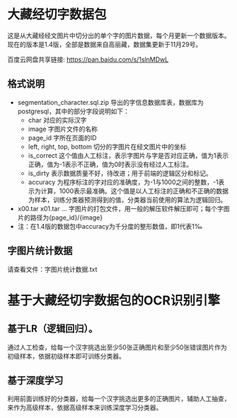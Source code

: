 # 大藏经切字数据包
这是从大藏经经文图片中切分出的单个字的图片数据，每个月更新一个数据版本。现在的版本是1.4版，全部是数据来自高丽藏，数据集更新于11月29号。

百度云网盘共享链接: https://pan.baidu.com/s/1slnMDwL

## 格式说明
- segmentation_character.sql.zip 导出的字信息数据库表，数据库为postgresql，其中的部分字段说明如下：
  - char 对应的实际汉字
  - image 字图片文件的名称
  - page_id 字所在页面的ID
  - left, right, top, bottom 切分的字图片在经文图片中的坐标
  - is_correct 这个值由人工标注，表示字图片与字是否对应正确，值为1表示正确，值为-1表示不正确，值为0时表示没有经过人工标注。
  - is_dirty 表示数据质量不好，待改进；用于前端的逻辑区分和标记。
  - accuracy 为程序标注的字对应的准确度，为-1与1000之间的整数，-1表示为计算，1000表示最准确。这个值是以人工标注的正确和不正确的数据为样本，训练分类器预测得到的值，分类器当前使用的算法为逻辑回归。
- x00.tar x01.tar ...   字图片的打包文件，用一般的解压软件解压即可；每个字图片的路径为{page_id}/{image}
- 注：在1.4版的数据包中accuracy为千分度的整形数值，即1代表1‰

## 字图片统计数据
请查看文件：字图片统计数据.txt

# 基于大藏经切字数据包的OCR识别引擎
## 基于LR（逻辑回归）。
通过人工检查，给每一个汉字挑选出至少50张正确图片和至少50张错误图片作为初级样本，依据初级样本即可训练分类器。
## 基于深度学习
利用前面训练好的分类器，给每一个汉字挑选出更多的正确图片，辅助人工抽查，来作为高级样本，依据高级样本来训练深度学习分类器。
